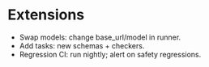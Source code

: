 # Extensions
- Swap models: change base_url/model in runner.
- Add tasks: new schemas + checkers.
- Regression CI: run nightly; alert on safety regressions.
